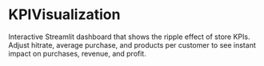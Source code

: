 # KPIVisualization
Interactive Streamlit dashboard that shows the ripple effect of store KPIs. Adjust hitrate, average purchase, and products per customer to see instant impact on purchases, revenue, and profit.
